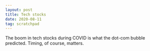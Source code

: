 ```yaml
---
layout: post
title: Tech stocks
date: 2020-08-11
tag: scratchpad
---
```

The boom in tech stocks during COVID is what the dot-com bubble predicted. Timing, of course, matters.
